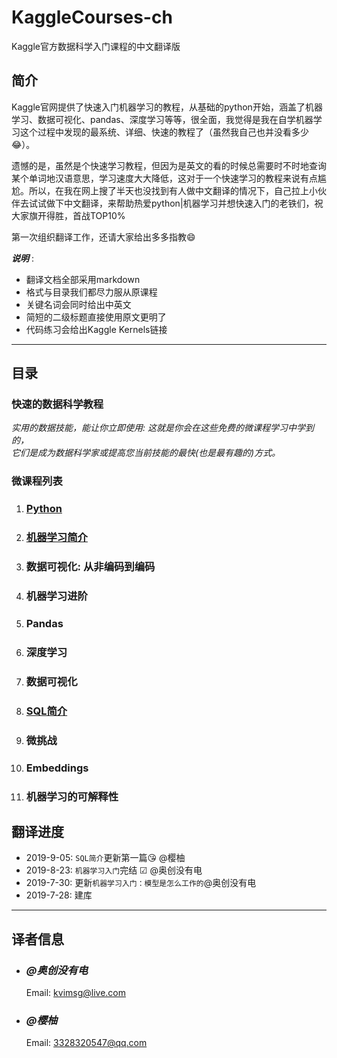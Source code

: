 # KaggleCourses-ch

Kaggle官方数据科学入门课程的中文翻译版

## 简介

Kaggle官网提供了快速入门机器学习的教程，从基础的python开始，涵盖了机器学习、数据可视化、pandas、深度学习等等，很全面，我觉得是我在自学机器学习这个过程中发现的最系统、详细、快速的教程了（虽然我自己也并没看多少😂）。

遗憾的是，虽然是个快速学习教程，但因为是英文的看的时候总需要时不时地查询某个单词地汉语意思，学习速度大大降低，这对于一个快速学习的教程来说有点尴尬。所以，在我在网上搜了半天也没找到有人做中文翻译的情况下，自己拉上小伙伴去试试做下中文翻译，来帮助热爱python|机器学习并想快速入门的老铁们，祝大家旗开得胜，首战TOP10%

第一次组织翻译工作，还请大家给出多多指教😄

***说明*** :

- 翻译文档全部采用markdown
- 格式与目录我们都尽力服从原课程
- 关键名词会同时给出中英文
- 简短的二级标题直接使用原文更明了
- 代码练习会给出Kaggle Kernels链接

----------

## 目录

### 快速的数据科学教程

*实用的数据技能，能让你立即使用: 这就是你会在这些免费的微课程学习中学到的，  
它们是成为数据科学家或提高您当前技能的最快(也是最有趣的)方式。*

### 微课程列表

1. ### [Python](./Python/REMADE.md)
  
2. ### [机器学习简介](./Intro-to-Machine-Learning/README.md)

3. ### 数据可视化: 从非编码到编码

4. ### 机器学习进阶

5. ### Pandas

6. ### 深度学习

7. ### 数据可视化

8. ### [SQL简介](./Intro-to-SQL/README.md)

9. ### 微挑战

10. ### Embeddings

11. ### 机器学习的可解释性

## 翻译进度

- 2019-9-05: `SQL简介`更新第一篇😘 @樱柚
- 2019-8-23: `机器学习入门`完结 ☑ @奥创没有电
- 2019-7-30: 更新`机器学习入门：模型是怎么工作的`@奥创没有电
- 2019-7-28: 建库

----------

## 译者信息

- ### *@奥创没有电*

    Email: kvimsg@live.com

- ### *@樱柚*

    Email: 3328320547@qq.com
